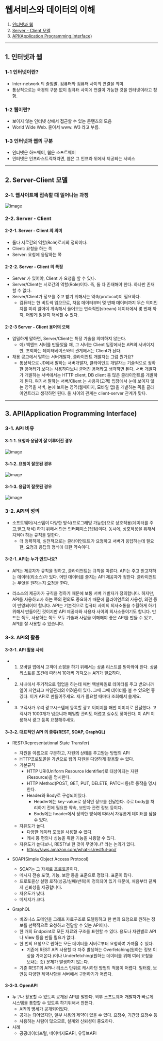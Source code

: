 # 웹서비스와 데이터의 이해

1. [인터넷과 웹](#1-인터넷과-웹)
2. [Server - Client 모델](#2-server-client-모델)
3. [API(Application Programming Interface)](#3-apiapplication-programming-interface)

---

## 1. 인터넷과 웹

### 1-1 인터넷이란?
- Inter-network 의 줄임말. 컴퓨터와 컴퓨터 사이의 연결을 의미.
- 통상적으로는 국경의 구분 없이 컴퓨터 사이에 연결이 가능한 것을 인터넷이라고 칭함.

### 1-2 웹이란?
- 보이지 않는 인터넷 상에서 접근할 수 있는 콘텐츠의 모음
- World Wide Web. 줄여서 www. W3 라고 부름.

### 1-3 인터넷과 웹의 구분
- 인터넷은 하드웨어, 웹은 소프트웨어
- 인터넷은 인프라스트럭쳐라면, 웹은 그 인프라 위에서 제공되는 서비스

---

## 2. Server-Client 모델

### 2-1. 웹사이트에 접속할 때 일어나는 과정

![image](https://user-images.githubusercontent.com/92377162/233408037-5ff2ec7f-18cf-4cd2-a8a5-df174c2984a1.png)

### 2-2. Server - Client

#### 2-2-1. Server - Client 의 의미
- 둘다 서로간의 역할(Role)로서의 정의이다.
- Client: 요청을 하는 쪽
- Server: 요청에 응답하는 쪽

#### 2-2-2. Server - Client 의 특징
- Server 가 있어야, Client 가 요청을 할 수 있다.
- Server/Client는 서로간의 역할(Role)이다. 즉, 둘 다 존재해야 한다. 하나만 존재할 수 없다.
- Server/Client가 정보를 주고 받기 위해서는 약속(protocol)이 필요하다.
    - 컴퓨터는 한 비트씩 읽으므로, 처음 데이터부터 몇 번째 데이터까지 무슨 의미인지를 미리 알아야 계속해서 들어오는 연속적인(stream) 데이터에서 몇 번째 까지, 어떻게 읽을지 해석할 수 있다.

#### 2-2-3 Server - Client 용어의 오해
- 엄밀하게 말하면, Server/Client는 특정 기술을 의미하지 않는다.
    - 예) 백엔드 서버를 만들었을 때, 그 서버는 Client 입장에서는 API의 서버이지만, 조회하는 데이터베이스와의 관계에서는 Client가 된다.
- 채용 공고에서 말하는 서버개발자, 클라이언트 개발자는 그럼 뭔가요?
    - 통상적으로 JD에서 말하는 서버개발자, 클라이언트 개발자는 기술적으로 정확한 용어라기 보다는 사용하다보니 굳어진 용어라고 생각하면 된다. 서버 개발자가 개발하는 서버에서는 HTTP client, DB client 등 많은 클라이언트를 개발하게 된다. 여기서 말하는 서버/Client 는 사용자(고객) 입장에서 눈에 보이지 않는 영역을 서버, 눈에 보이는 영역(웹페이지, 모바일 앱)을 개발하는 쪽을 클라이언트라고 생각하면 된다. 둘 사이의 관계는 client-server 관계가 맞다.

---

## 3. API(Application Programming Interface)

### 3-1. API 비유

#### 3-1-1. 요청과 응답이 잘 이루어진 경우

![image](https://user-images.githubusercontent.com/92377162/233420757-f8f35b66-3abe-4748-a0c7-efea156cb7a8.png)

#### 3-1-2. 요청이 잘못된 경우

![image](https://user-images.githubusercontent.com/92377162/233420862-8a900071-4d41-4943-9653-1b9056af90d3.png)

#### 3-1-3. 응답이 잘못된 경우

![image](https://user-images.githubusercontent.com/92377162/233421033-80d54c07-32e0-4f87-b03b-cadaaec5c469.png)

### 3-2. API의 정의
- 소프트웨어/시스템이 다양한 방식(프로그래밍 가능한)으로 상호작용(데이터를 주고,받고,해석) 하기 위해서 만든 인터페이스(접점)이다. 동시에, 상호작용을 위해서 지켜야 하는 규칙을 말한다.
    - 더 정확하게, 실천적으로는 클라이언트트가 요청하고 서버가 응답하는데 필요한, 요청과 응답의 형식에 대한 약속이다.

#### 3-2-1. API는 누가 만드나요?
- API는 제공자가 규칙을 정하고, 클라이언트는 규칙을 따른다. API는 주고 받고자하는 데이터(리소스)가 있다. 어떤 데이터를 줄지는 API 제공자가 정한다. 클라이언트는 무엇을 원하는지 요청을 한다.

- 리소스의 제공자가 규칙을 정하기 때문에 보통 서버 개발자가 정의합니다. 하지만, API를 사용하고자 하는 쪽의 편의도 중요하기 때문에 클라이언트의 사용성, 의견 등이 반영되어야 합니다. API는 기본적으로 컴퓨터 사이의 의사소통을 수월하게 하기 위해서 만들어진 것이지만 API 제공자와 사용자 사이의 의사소통이기도 합니다. 만드는 쪽도, 사용하는 쪽도 모두 기술과 사람을 이해해야 좋은 API를 만들 수 있고, API를 잘 사용할 수 있습니다.

### 3-3. API의 활용

#### 3-3-1. API 활용 사례
- 1. 모바일 앱에서 고객이 쇼핑을 하기 위해서는 상품 리스트를 받아와야 한다. 상품리스트를 조건에 따라서 10개씩 가져오는 API가 필요하다.

- 2. 사내에서 주기적으로 협업을 하는데 매번 엑셀파일로 데이터를 주고 받으니까 일이 지연되고 파일관리의 어려움이 있다. 그때 그때 데이터를 볼 수 있으면 좋겠다. 이거 API로 만들어주세요. 제가 필요할 때마다 조회해서 쓸게요.

- 3. 고객사가 우리 광고시스템에 등록할 광고 이미지를 매번 이미지로 전달했다. 고객사가 1000개가 넘으니까 메일함 관리도 어렵고 실수도 잦아진다. 이 API 이용해서 광고 등록 요청해주세요.

#### 3-3-2. 대표적인 API 의 종류(REST, SOAP, GraphQL) 
- REST(Representational State Transfer)
    - 자원을 이름으로 구분하고, 자원의 상태를 주고받는 방법의 API
    - HTTP프로토콜을 기반으로 웹의 자원을 다양하게 활용할 수 있다.
    - 기본규칙
        - HTTP URI(Uniform Resource Identifier)로 대상이되는 자원(Resource)을 명시한다.
        - HTTP Method(POST, GET, PUT, DELETE, PATCH 등)로 동작을 명시한다.
        - Header와 Body로 구성되어있다.
            - Header에는 key-value로 정적인 정보를 전달한다. 주로 body를 처리하기 전에 필요한 약속, 보안과 관련 정보 등이다.
            - Body에는 header에서 정의한 방식에 따라서 자유롭게 데이터를 담을 수 있다.
    - 자유도가 높다.
        - 다양한 데이터 포맷을 사용할 수 있다.
        - 캐시 등 편의나 성능을 위한 기능을 사용할 수 있다.
    - 자유도가 높다보니, RESTful 한 것이 무엇이냐? 라는 논의가 있다.
        - https://aws.amazon.com/what-is/restful-api/

- SOAP(Simple Object Access Protocol)
    - SOAP는 그 자체로 프로토콜이다.
    - 메시지 전송 포맷, 기능, 보안 등을 표준으로 정했다. 표준이 많다.
    - 프로토콜상 실행 로직(성공/실패/반복)이 정의되어 있기 때문에, 처음부터 끝까지 신뢰성을 제공합니다.
    - 자유도가 낮다.
    - 메세지가 크다.

- GraphQL
    - 비즈니스 도메인을 그래프 자료구조로 모델링하고 한 번의 요청으로 원하는 정보를 선택적으로 요청하고 전달할 수 있는 API이다.
    - 한 개의 Endpoint로 모든 자료와 구조를 표현할 수 있다. 용도나 자원별로 API나 View 등을 만들 필요가 없다.
    - 한 번의 요청으로 원하는 모든 데이터를 서버로부터 요청하여 가져올 수 있다.
        - 기존에 REST API 사용할 때 자주 발생하는 Overfetching(원하는 정보 이상을 가져온다.)이나 Underfetching(원하는 데이터를 위해 여러 요청을 보내는 것) 문제가 발생하지 않는다.
    - 기존 REST의 API나 리소스 단위로 캐시하던 방법의 적용이 어렵다. 필터링, 보안등 다양한 제약사항을 서버에서 구현하기가 어렵다.

#### 3-3-3. OpenAPI 
- 누구나 활용할 수 있도록 공개된 API를 말한다. 외부 소프트웨어 개발자가 빠르게 시스템을 통합할 수 있도록 하기위해서 만든다.
    - API의 명세가 공개되어있다.
    - 공개는 되어있지만, 일부 사용의 제약이 있을 수 있다. 요청수, 기간당 요청수 등
    - 사용하는 사람이 많으므로, 설계와 신뢰성이 중요하다.
- 사례
    - 공공데이터포털, 네이버지도API, 유튜브API
